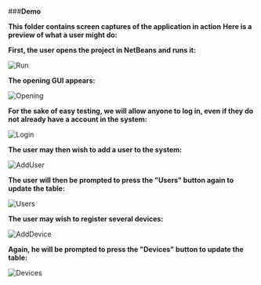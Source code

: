 ###**Demo**

**This folder contains screen captures of the application in action**
**Here is a preview of what a user might do:**



**First, the user opens the project in NetBeans and runs it:**

![Run](https://github.com/DeepBlue14/Software_Engineer_91.411_2/blob/master/2_DataAggregator/Demo/Run.png)


**The opening GUI appears:**

![Opening](https://github.com/DeepBlue14/Software_Engineer_91.411_2/blob/master/2_DataAggregator/Demo/Opening.png)


**For the sake of easy testing, we will allow anyone to log in, even if they do not already have a account in the system:**

![Login](https://github.com/DeepBlue14/Software_Engineer_91.411_2/blob/master/2_DataAggregator/Demo/Login.png)


**The user may then wish to add a user to the system:**

![AddUser](https://github.com/DeepBlue14/Software_Engineer_91.411_2/blob/master/2_DataAggregator/Demo/AddUser.png)


**The user will then be prompted to press the "Users" button again to update the table:**

![Users](https://github.com/DeepBlue14/Software_Engineer_91.411_2/blob/master/2_DataAggregator/Demo/Users.png)


**The user may wish to register several devices:**

![AddDevice](https://github.com/DeepBlue14/Software_Engineer_91.411_2/blob/master/2_DataAggregator/Demo/AddDevice.png)


**Again, he will be prompted to press the "Devices" button to update the table:**

![Devices](https://github.com/DeepBlue14/Software_Engineer_91.411_2/blob/master/2_DataAggregator/Demo/Devices.png)


